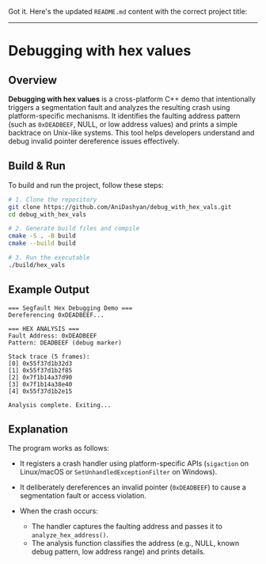 Got it. Here's the updated `README.md` content with the correct project title:

---

# Debugging with hex values

## Overview

**Debugging with hex values** is a cross-platform C++ demo that intentionally triggers a segmentation fault and analyzes the resulting crash using platform-specific mechanisms. It identifies the faulting address pattern (such as `0xDEADBEEF`, NULL, or low address values) and prints a simple backtrace on Unix-like systems. This tool helps developers understand and debug invalid pointer dereference issues effectively.

## Build & Run

To build and run the project, follow these steps:

```bash
# 1. Clone the repository
git clone https://github.com/AniDashyan/debug_with_hex_vals.git
cd debug_with_hex_vals

# 2. Generate build files and compile
cmake -S . -B build
cmake --build build

# 3. Run the executable
./build/hex_vals
```

## Example Output

```
=== Segfault Hex Debugging Demo ===
Dereferencing 0xDEADBEEF...

=== HEX ANALYSIS ===
Fault Address: 0xDEADBEEF
Pattern: DEADBEEF (debug marker)

Stack trace (5 frames):
[0] 0x55f37d1b32d3
[1] 0x55f37d1b2f85
[2] 0x7f1b14a37d90
[3] 0x7f1b14a38e40
[4] 0x55f37d1b2e15

Analysis complete. Exiting...
```

## Explanation

The program works as follows:

* It registers a crash handler using platform-specific APIs (`sigaction` on Linux/macOS or `SetUnhandledExceptionFilter` on Windows).
* It deliberately dereferences an invalid pointer (`0xDEADBEEF`) to cause a segmentation fault or access violation.
* When the crash occurs:

  * The handler captures the faulting address and passes it to `analyze_hex_address()`.
  * The analysis function classifies the address (e.g., NULL, known debug pattern, low address range) and prints details.